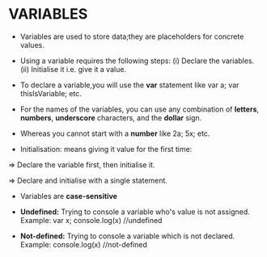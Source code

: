 # VARIABLES

* Variables are used to store data;they are placeholders for concrete values.

* Using a variable requires the following steps:
(i) Declare the variables.
(ii) Initialise it i.e. give it a value.

* To declare a variable,you will use the **var** statement like var a; var thisIsVariable; etc.

* For the names of the variables, you can use any combination of **letters**, **numbers**, **underscore** characters, and the **dollar** sign.

* Whereas you cannot start with a **number** like 2a; 5x; etc.

* Initialisation: means giving it value for the first time:

=> Declare the variable first, then initialise it.

=> Declare and initialise with a single statement.

* Variables are **case-sensitive**

* **Undefined:** Trying to console a variable who's value is not assigned.
Example: var x;
        console.log(x)    //undefined

* **Not-defined:** Trying to console a variable which is not declared.
Example: console.log(x)   //not-defined
